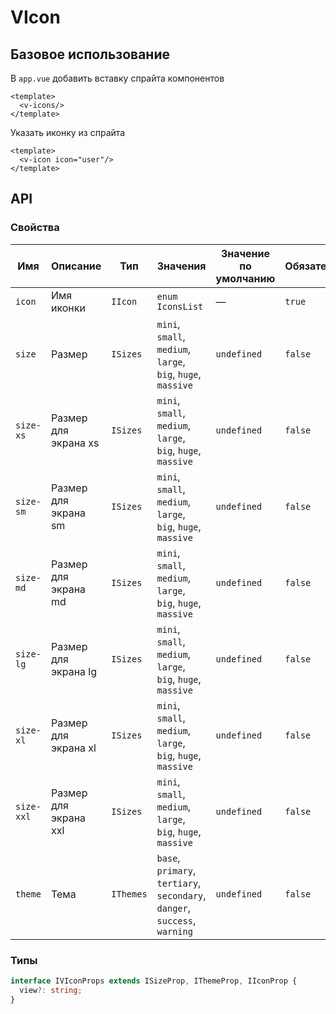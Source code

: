 # VIcon

## Базовое использование
В `app.vue` добавить вставку спрайта компонентов
```vue
<template>
  <v-icons/>
</template>
```

Указать иконку из спрайта
```vue
<template>
  <v-icon icon="user"/>
</template>
```

## API

### Свойства
| Имя        | Описание              | Тип       | Значения                                                                   | Значение по умолчанию | Обязательно | 
|------------|-----------------------|-----------|----------------------------------------------------------------------------|-----------------------|-------------|
| `icon`     | Имя иконки            | `IIcon`   | `enum IconsList`                                                           | —                     | `true`      |
| `size`     | Размер                | `ISizes`  | `mini`, `small`, `medium`, `large`, `big`, `huge`, `massive`               | `undefined`           | `false`     |
| `size-xs`  | Размер для экрана xs  | `ISizes`  | `mini`, `small`, `medium`, `large`, `big`, `huge`, `massive`               | `undefined`           | `false`     |
| `size-sm`  | Размер для экрана sm  | `ISizes`  | `mini`, `small`, `medium`, `large`, `big`, `huge`, `massive`               | `undefined`           | `false`     |
| `size-md`  | Размер для экрана md  | `ISizes`  | `mini`, `small`, `medium`, `large`, `big`, `huge`, `massive`               | `undefined`           | `false`     |
| `size-lg`  | Размер для экрана lg  | `ISizes`  | `mini`, `small`, `medium`, `large`, `big`, `huge`, `massive`               | `undefined`           | `false`     |
| `size-xl`  | Размер для экрана xl  | `ISizes`  | `mini`, `small`, `medium`, `large`, `big`, `huge`, `massive`               | `undefined`           | `false`     |
| `size-xxl` | Размер для экрана xxl | `ISizes`  | `mini`, `small`, `medium`, `large`, `big`, `huge`, `massive`               | `undefined`           | `false`     |
| `theme`    | Тема                  | `IThemes` | `base`, `primary`, `tertiary`, `secondary`, `danger`, `success`, `warning` | `undefined`           | `false`     |

### Типы
```typescript
interface IVIconProps extends ISizeProp, IThemeProp, IIconProp {
  view?: string;
}
```
